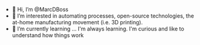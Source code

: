 - 👋 Hi, I’m @MarcDBoss
- 👀 I’m interested in automating processes, open-source technologies, the at-home manufacturing movement (i.e. 3D printing).
- 🌱 I’m currently learning ... I'm always learning. I'm curious and like to understand how things work
